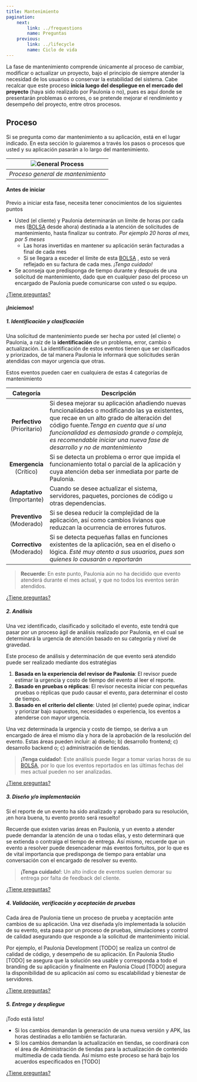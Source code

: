 ```yaml
---
title: Mantenimiento
pagination:
    next:
        link: ../frequestions
        name: Preguntas
    previous:
        link: ../lifecycle
        name: Ciclo de vida
---
```


La fase de mantenimiento comprende únicamente al proceso de cambiar, modificar o actualizar un proyecto, bajo el principio de siempre atender la necesidad de los usuarios o conservar la estabilidad del sistema. Cabe recalcar que este proceso **inicia luego del despliegue en el mercado del proyecto** (haya sido realizado por Paulonia o no), pues es aquí donde se presentarán problemas o errores, o se pretende mejorar el rendimiento y desempeño del proyecto, entre otros procesos.

## Proceso
Si se pregunta como dar mantenimiento a su aplicación, está en el lugar indicado. En esta sección lo guiaremos a través los pasos o procesos que usted y su aplicación pasarán a lo largo del mantenimiento.


|![General Process](../../../images/MaintenanceProcess.png "Maintenance process")|
|:--:|
|*Proceso general de mantenimiento*|


#### Antes de iniciar
Previo a iniciar esta fase, necesita tener conocimientos de los siguientes puntos
+ Usted (el cliente) y Paulonia determinarán un límite de horas por cada mes ([BOLSA](../frequestions/#%C2%BFqu%C3%A9-es-una-bolsa) desde ahora) destinada a la atención de solicitudes de mantenimiento, hasta finalizar su contrato. *Por ejemplo 20 horas al mes, por 5 meses*
    + Las horas invertidas en mantener su aplicación serán facturadas a final de cada mes
    + Si se llegara a exceder el límite de esta [BOLSA](../frequestions/#%C2%BFqu%C3%A9-es-una-bolsa) , esto se verá reflejado en su factura de cada mes. *¡Tenga cuidado!*
+ Se aconseja que predisponga de tiempo durante y después de una solicitud de mantenimiento, dado que en cualquier paso del proceso un encargado de Paulonia puede comunicarse con usted o su equipo.

[¿Tiene preguntas?](../frequestions/#1-conceptos-generales)

#### ¡Iniciemos!

##### 1. Identificación y clasificación
Una solicitud de mantenimiento puede ser hecha por usted (el cliente) o Paulonia, a raíz de la **identificación** de un problema, error, cambio o actualización. La identificación de estos eventos tienen que ser clasificados y priorizados, de tal manera Paulonia le informará que solicitudes serán atendidas con mayor urgencia que otras. 

Estos eventos pueden caer en cualquiera de estas 4 categorías de mantenimiento


| Categoría     | Descripción   |
| :-:             | -             |
| **Perfectivo**<br />(Prioritario)   | Si desea mejorar su aplicación añadiendo nuevas funcionalidades o modificando las ya existentes, que recae en un alto grado de alteración del código fuente.*Tenga en cuenta que si una funcionalidad es demasiado grande o compleja, es recomendable iniciar una nueva fase de desarrollo y no de mantenimiento* |
| **Emergencia**<br />(Crítico)    | Si se detecta un problema o error que impida el funcionamiento total o parcial de la aplicación y cuya atención deba ser inmediata por parte de Paulonia.|
| **Adaptativo**<br />(Importante)    | Cuando se desee actualizar el sistema, servidores, paquetes, porciones de código u otras dependencias.|
| **Preventivo**<br />(Moderado)    | Si se desea reducir la complejidad de la aplicación, así como cambios livianos que reduzcan la ocurrencia de errores futuros.|
| **Correctivo**<br />(Moderado)    | Si se detecta pequeñas fallas en funciones existentes de la aplicación, sea en el diseño o lógica. *Esté muy atento a sus usuarios, pues son quienes lo causarán o reportarán*|

> **Recuerde**: En este punto, Paulonia aún no ha decidido que evento atenderá durante el mes actual, y que no todos los eventos serán atendidos. 

[¿Tiene preguntas?](../frequestions/#identificaci%C3%B3n-y-clasificaci%C3%B3n)

##### 2. Análisis

Una vez identificado, clasificado y solicitado el evento, este tendrá que pasar por un proceso ágil de análisis realizado por Paulonia, en el cual se determinará la urgencia de atención basado en su categoría y nivel de gravedad. 

Este proceso de análisis y determinación de que evento será atendido puede ser realizado mediante dos estratégias
1. **Basada en la experiencia del revisor de Paulonia**: El revisor puede estimar la urgencia y costo de tiempo del evento al leer el reporte.
2. **Basado en pruebas o réplicas**: El revisor necesita iniciar con pequeñas pruebas o réplicas que pudo causar el evento, para determinar el costo de tiempo.
3. **Basado en el criterio del cliente**: Usted (el cliente) puede opinar, indicar y priorizar bajo supuestos, necesidades o experiencia, los eventos a atenderse con mayor urgencia.

Una vez determinada la urgencia y costo de tiempo, se deriva a un encargado de área el mismo día y hora de la aprobación de la resolución del evento. Estas áreas pueden incluir: a) diseño; b) desarrollo frontend; c) desarrollo backend o; c) administración de tiendas.  

> **¡Tenga cuidado!**: Este análisis puede llegar a tomar varias horas de su [BOLSA](../frequestions/#%C2%BFqu%C3%A9-es-una-bolsa), por lo que los eventos reportados en las últimas fechas del mes actual pueden no ser analizadas.

[¿Tiene preguntas?](../frequestions/#an%C3%A1lisis)

##### 3. Diseño y/o implementación
Si el reporte de un evento ha sido analizado y aprobado para su resolución, ¡en hora buena, tu evento pronto será resuelto!

Recuerde que existen varias áreas en Paulonia, y un evento a atender puede demandar la atención de una o todas ellas, y esto determinará que se extienda o contraiga el tiempo de entrega. Así mismo, recuerde que un evento a resolver puede desencadenar más eventos fortuitos, por lo que es de vital importancia que predisponga de tiempo para entablar una conversación con el encargado de resolver su evento.

> **¡Tenga cuidado!**: Un alto índice de eventos suelen demorar su entrega por falta de feedback del cliente.

[¿Tiene preguntas?](../frequestions/#dise%C3%B1o-yo-implementaci%C3%B3n)


##### 4. Validación, verificación y aceptación de pruebas
Cada área de Paulonia tiene un proceso de prueba y aceptación ante cambios de su aplicación. Una vez diseñada y/o implementada la solución de su evento, esta pasa por un proceso de pruebas, simulaciones y control de calidad asegurando que responde a la solicitud de mantenimiento inicial. 

Por ejemplo, el Paulonia Development [TODO] se realiza un control de calidad de código, y desempeño de  su aplicación. En Paulonia Studio [TODO] se asegura que la solución sea usable y corresponda a todo el branding de su aplicación y finalmente en Paulonia Cloud [TODO] asegura la disponibilidad de su aplicación así como su escalabilidad y bienestar de servidores.

[¿Tiene preguntas?](../frequestions/#validaci%C3%B3n-verificaci%C3%B3n-y-aceptaci%C3%B3n-de-pruebas)

##### 5. Entrega y despliegue
¡Todo está listo!

+ Si los cambios demandan la generación de una nueva versión y APK, las horas destinadas a ello también se facturarán.
+ Si los cambios demandan la actualización en tiendas, se coordinará con el área de Administración de tiendas para la actualización de contenido multimedia de cada tienda. Así mismo este proceso se hará bajo los acuerdos especificados en [TODO]

[¿Tiene preguntas?](../frequestions/#entrega-y-despliegue)
